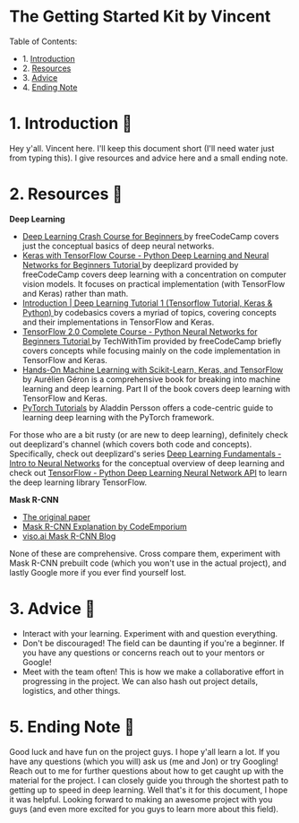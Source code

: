 # The Getting Started Kit by Vincent

<div class="alert alert-block alert-info">
Table of Contents: <br>
    
<ul>
    <li>1. <a href="#1-introduction-">Introduction</a></li>
    <li>2. <a href="#2-resources-">Resources</a></li>
    <li>3. <a href="#3-advice-">Advice</a></li>
    <li>4. <a href="#4-ending-note-">Ending Note</a></li>
</ul>
</div>

# 1. Introduction 👋

Hey y'all. Vincent here. I'll keep this document short (I'll need water just from typing this). I give resources and advice here and a small ending note.

# 2. Resources 📘

__Deep Learning__

- [Deep Learning Crash Course for Beginners
](https://www.youtube.com/watch?v=VyWAvY2CF9c) by freeCodeCamp covers just the conceptual basics of deep neural networks.
- [Keras with TensorFlow Course - Python Deep Learning and Neural Networks for Beginners Tutorial
](https://www.youtube.com/watch?v=qFJeN9V1ZsI&t=3811s) by deeplizard provided by freeCodeCamp covers deep learning with a concentration on computer vision models. It focuses on practical implementation (with TensorFlow and Keras) rather than math.
- [Introduction | Deep Learning Tutorial 1 (Tensorflow Tutorial, Keras & Python)
](https://www.youtube.com/watch?v=Mubj_fqiAv8&list=PLeo1K3hjS3uu7CxAacxVndI4bE_o3BDtO) by codebasics covers a myriad of topics, covering concepts and their implementations in TensorFlow and Keras.
- [TensorFlow 2.0 Complete Course - Python Neural Networks for Beginners Tutorial
](https://www.youtube.com/watch?v=tPYj3fFJGjk&t=21s) by TechWithTim provided by freeCodeCamp briefly covers concepts while focusing mainly on the code implementation in TensorFlow and Keras.
- [Hands-On Machine Learning with Scikit-Learn, Keras, and TensorFlow](https://drive.google.com/drive/folders/1Cf4wpLLBomt-V6HDScNnOYLDfarcjjyZ) by Aurélien Géron is a comprehensive book for breaking into machine learning and deep learning. Part II of the book covers deep learning with TensorFlow and Keras.
- [PyTorch Tutorials](https://www.youtube.com/watch?v=2S1dgHpqCdk&list=PLhhyoLH6IjfxeoooqP9rhU3HJIAVAJ3Vz) by Aladdin Persson offers a code-centric guide to learning deep learning with the PyTorch framework.

For those who are a bit rusty (or are new to deep learning), definitely check out deeplizard's channel (which covers both code and concepts). Specifically, check out deeplizard's series [Deep Learning Fundamentals - Intro to Neural Networks](https://www.youtube.com/watch?v=gZmobeGL0Yg&list=PLZbbT5o_s2xq7LwI2y8_QtvuXZedL6tQU) for the conceptual overview of deep learning and check out [TensorFlow - Python Deep Learning Neural Network API](https://www.youtube.com/watch?v=tDaGT4N4aCA&list=PLZbbT5o_s2xrwRnXk_yCPtnqqo4_u2YGL) to learn the deep learning library TensorFlow.

__Mask R-CNN__

- [The original paper](https://arxiv.org/pdf/1703.06870.pdf)
- [Mask R-CNN Explanation by CodeEmporium](https://www.youtube.com/watch?v=4tkgOzQ9yyo)
- [viso.ai Mask R-CNN Blog](https://viso.ai/deep-learning/mask-r-cnn/)

None of these are comprehensive. Cross compare them, experiment with Mask R-CNN prebuilt code (which you won't use in the actual project), and lastly Google more if you ever find yourself lost.

# 3. Advice 🤔

- Interact with your learning. Experiment with and question everything.
- Don't be discouraged! The field can be daunting if you're a beginner. If you have any questions or concerns reach out to your mentors or Google!
- Meet with the team often! This is how we make a collaborative effort in progressing in the project. We can also hash out project details, logistics, and other things.

# 5. Ending Note 👋

Good luck and have fun on the project guys. I hope y'all learn a lot. If you have any questions (which you will) ask us (me and Jon) or try Googling! Reach out to me for further questions about how to get caught up with the material for the project. I can closely guide you through the shortest path to getting up to speed in deep learning. Well that's it for this document, I hope it was helpful. Looking forward to making an awesome project with you guys (and even more excited for you guys to learn more about this field).
